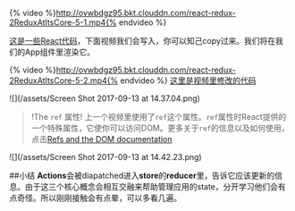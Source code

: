 {% video %}http://ovwbdgz95.bkt.clouddn.com/react-redux-2ReduxAtItsCore-5-1.mp4{% endvideo %}

[这是一些React代码](https://github.com/udacity/reactnd-udacimeals-complete/blob/d0d4b8ade3dea46b7a3250ea196e0f862a399672/src/components/App.js)，下面视频我们会写入，你可以知己copy过来。我们将在我们的App组件里渲染它。

{% video %}http://ovwbdgz95.bkt.clouddn.com/react-redux-2ReduxAtItsCore-5-2.mp4{% endvideo %}
[这里是视频里修改的代码](https://github.com/udacity/reactnd-udacimeals-complete/commit/d0d4b8ade3dea46b7a3250ea196e0f862a399672)

![](/assets/Screen Shot 2017-09-13 at 14.37.04.png)


>!The `ref` 属性!
>上一个视频里使用了`ref`这个属性。`ref`属性时React提供的一个特殊属性，它使你可以访问DOM。更多关于`ref`的信息以及如何使用，点击[Refs and the DOM documentation](https://facebook.github.io/react/docs/refs-and-the-dom.html)

![](/assets/Screen Shot 2017-09-13 at 14.42.23.png)

##小结
**Actions**会被diapatched进入**store**的**reducer**里，告诉它应该更新的信息。由于这三个核心概念会相互交融来帮助管理应用的state，分开学习他们会有点奇怪。所以刚刚接触会有点晕，可以多看几遍。